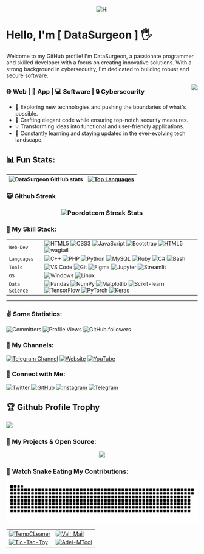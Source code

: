 <p align="center">
  <img src="https://emojis.slackmojis.com/emojis/images/1588866973/8934/hellokittydance.gif?1588866973" alt="Hi" width="42" />
</p>

# Hello, I'm [ DataSurgeon ] :raised_hand_with_fingers_splayed:

Welcome to my GitHub profile! I'm DataSurgeon, a passionate programmer and skilled developer with a focus on creating innovative solutions. With a strong background in cybersecurity, I'm dedicated to building robust and secure software.

<img align="right" height="150" src="https://i.imgflip.com/65efzo.gif"  />

### 🌐 Web | 📱 App | 💻 Software | 🔒 Cybersecurity
- 🔭 Exploring new technologies and pushing the boundaries of what's possible.
- 🧠 Crafting elegant code while ensuring top-notch security measures.
- 💡 Transforming ideas into functional and user-friendly applications.
- 🌟 Constantly learning and staying updated in the ever-evolving tech landscape.


## 📊 Fun Stats:
| ![DataSurgeon GitHub stats](https://github-readme-stats.vercel.app/api?username=Poordotcom&hide_title=false&hide_rank=false&show_icons=true&include_all_commits=true&count_private=true&disable_animations=false&theme=dark&locale=en&hide_border=true&custom_title=My%20Stats&bg_color=00000000) | [![Top Languages](https://github-readme-stats.vercel.app/api/top-langs?username=Poordotcom&locale=en&hide_title=true&layout=compact&card_width=400&langs_count=5&theme=dark&hide_border=true&bg_color=00000000)](https://github.com/Poordotcom)  |
|---|---|

### 😺 Github Streak 
<h3 align="center">
  <img align="center" src="https://streak-stats.demolab.com?user=Poordotcom&locale=en&mode=daily&theme=dark&hide_border=false&border_radius=5&&bg_color=00000000" alt="Poordotcom Streak Stats"/>
</h3>

### 🍁 My Skill Stack:
|               |           |
|       ---     |    ---    |
| `Web-Dev`     | ![HTML5](https://img.shields.io/badge/-HTML5-CC2400?style=for-the-badge&logo=html5&logoColor=white) ![CSS3](https://img.shields.io/badge/-CSS3-E24800?style=for-the-badge&logo=css3) ![JavaScript](https://img.shields.io/badge/-JavaScript-FE7601?style=for-the-badge&logo=javascript) ![Bootstrap](https://img.shields.io/badge/bootstrap-FE9A00?style=for-the-badge&logo=bootstrap&logoColor=white) ![HTML5](https://img.shields.io/badge/django-092E20?style=for-the-badge&logo=django&logoColor=white) ![wagtail](https://img.shields.io/badge/wagtail-FFB83F?style=for-the-badge&logo=wagtail&logoColor=white)|
| `Languages`   | ![C++](https://img.shields.io/badge/-C++-034D9A?style=for-the-badge&logo=c%2B%2B) ![PHP](https://img.shields.io/badge/php-777BB4?style=for-the-badge&logo=php&logoColor=white) ![Python](https://img.shields.io/badge/-Python-1F65AC?style=for-the-badge&logo=Python&logoColor=white) ![MySQL](https://img.shields.io/badge/-MySQL-307BBD?style=for-the-badge&logo=mysql&logoColor=white) ![Ruby](https://img.shields.io/badge/ruby-CC342D?style=for-the-badge&logo=ruby&logoColor=white) ![C#](https://img.shields.io/badge/c%23-239120?style=for-the-badge&logo=c-sharp&logoColor=white) ![Bash](https://img.shields.io/badge/-Bash-4EAA25?style=for-the-badge&logo=gnu-bash&logoColor=white)|
| `Tools`       | ![VS Code](https://img.shields.io/badge/Visual_Studio_Code-5D1A60?style=for-the-badge&logo=visual%20studio%20code&logoColor=white) ![Git](https://img.shields.io/badge/Git-682181?style=for-the-badge&logo=git&logoColor=white) ![Figma](https://img.shields.io/badge/figma-%23F24E1E.svg?style=for-the-badge&logo=figma&logoColor=white) ![Jupyter](https://img.shields.io/badge/Jupyter-F37626?style=for-the-badge&logo=Jupyter&logoColor=white) ![Streamlit](https://img.shields.io/badge/Streamlit-FF4B4B?style=for-the-badge&logo=streamlit&logoColor=white)|
| `OS`       | ![Windows](https://img.shields.io/badge/Windows-0078D6?style=for-the-badge&logo=windows&logoColor=white) ![Linux](https://img.shields.io/badge/Linux-FCC624?style=for-the-badge&logo=linux&logoColor=black)|
| `Data Science` | ![Pandas](https://img.shields.io/badge/Pandas-150458?style=for-the-badge&logo=pandas&logoColor=white) ![NumPy](https://img.shields.io/badge/Numpy-013243?style=for-the-badge&logo=numpy&logoColor=white) ![Matplotlib](https://img.shields.io/badge/Matplotlib-013243?style=for-the-badge&logo=matplotlib&logoColor=white) ![Scikit-learn](https://img.shields.io/badge/Scikitlearn-F7931E?style=for-the-badge&logo=scikit-learn&logoColor=white) ![TensorFlow](https://img.shields.io/badge/TensorFlow-FF6F00?style=for-the-badge&logo=TensorFlow&logoColor=white) ![PyTorch](https://img.shields.io/badge/PyTorch-EE4C2C?style=for-the-badge&logo=PyTorch&logoColor=white) ![Keras](https://img.shields.io/badge/Keras-D00000?style=for-the-badge&logo=Keras&logoColor=white)|

___  

### ✌️ Some Statistics:
![Committers](https://user-badge.committers.top/yemen/Poordotcom.svg)
![Profile Views](https://komarev.com/ghpvc/?username=Poordotcom&color=blue&style=flat-square)
![GitHub followers](https://img.shields.io/github/followers/Poordotcom?style=social)

### 🙌 My Channels:
[![Telegram Channel](https://img.shields.io/badge/Telegram-2CA5E0?style=for-the-badge&logo=telegram&logoColor=white)](https://t.me/LinuxArabe)
[![Website](https://img.shields.io/badge/Website-4285F4?style=for-the-badge&logo=google-chrome&logoColor=white)](http://www.cyber1101.com)
[![YouTube](https://img.shields.io/badge/YouTube-FF0000?style=for-the-badge&logo=youtube&logoColor=white)](https://www.youtube.com/c/DrDataYE)

### 🤝 Connect with Me:
[![Twitter](https://img.shields.io/badge/Twitter-1DA1F2?style=for-the-badge&logo=twitter&logoColor=white)](https://twitter.com/DrDataYE)
[![GitHub](https://img.shields.io/badge/GitHub-100000?style=for-the-badge&logo=github&logoColor=white)](https://github.com/Poordotcom)
[![Instagram](https://img.shields.io/badge/Instagram-E4405F?style=for-the-badge&logo=instagram&logoColor=white)](https://www.instagram.com/DrDataYE)
[![Telegram](https://img.shields.io/badge/Telegram-2CA5E0?style=for-the-badge&logo=telegram&logoColor=white)](https://t.me/DrDataYE)

<h2>🏆 Github Profile Trophy</h2>
<a href="https://github.com/ryo-ma/github-profile-trophy">
  <img height="180" src="https://github-profile-trophy.vercel.app/?username=Poordotcom&column=8&theme=algolia&no-frame=true"/>
</a>

### 📂 My Projects & Open Source:

<table>
  <tr>
    <td>
      <a href="https://github.com/Poordotcom/TempCLeaner">
        <img src="https://github-readme-stats.vercel.app/api/pin/?username=Poordotcom&repo=TempCLeaner&theme=dark&hide_border=true&bg_color=00000000" alt="TempCLeaner"/>
      </a>
    </td>
    <td>
      <a href="https://github.com/Poordotcom/Vali_Mail">
        <img src="https://github-readme-stats.vercel.app/api/pin/?username=Poordotcom&repo=Vali_Mail&theme=dark&hide_border=true&bg_color=00000000" alt="Vali_Mail"/>
      </a>
    </td>
  </tr>
  <tr>
    <td>
      <a href="https://github.com/Poordotcom/Tic-Tac-Toy">
        <img src="https://github-readme-stats.vercel.app/api/pin/?username=Poordotcom&repo=Tic-Tac-Toy&theme=dark&hide_border=true&bg_color=00000000" alt="Tic-Tac-Toy"/>
      </a>
    </td>
    <td>
      <a href="https://github.com/Poordotcom/Adel-MTool">
        <img src="https://github-readme-stats.vercel.app/api/pin/?username=Poordotcom&repo=Adel-MTool&theme=dark&hide_border=true&bg_color=00000000" alt="Adel-MTool"/>
      </a>
    </td>
  </tr>
<div align="center">
  <img src="https://profile-counter.glitch.me/Poordotcom/count.svg?"  />
</div>

### 🐍 Watch Snake Eating My Contributions:
![snake svg](https://github.com/shadowYEM/shadowYEM/blob/e8128c67d6f1dc57c5e98bfcc1d894a9d10d1129/github-user-contribution.svg)
